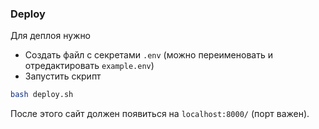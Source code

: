 ### Deploy
Для деплоя нужно
- Создать файл с секретами `.env` (можно переименовать и отредактировать `example.env`)
- Запустить скрипт
```bash
bash deploy.sh
```

После этого сайт должен появиться на `localhost:8000/` (порт важен).
